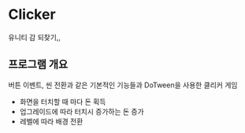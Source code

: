 # Clicker
유니티 감 되찾기,,

## 프로그램 개요
버튼 이벤트, 씬 전환과 같은 기본적인 기능들과 DoTween을 사용한 클리커 게임

- 화면을 터치할 때 마다 돈 획득
- 업그레이드에 따라 터치시 증가하는 돈 증가
- 레벨에 따라 배경 전환
